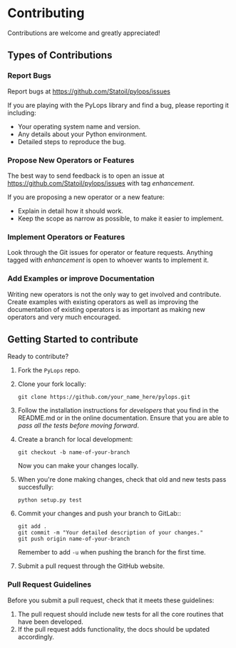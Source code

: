 # Contributing

Contributions are welcome and greatly appreciated!


## Types of Contributions

### Report Bugs

Report bugs at https://github.com/Statoil/pylops/issues

If you are playing with the PyLops library and find a bug, please
reporting it including:

* Your operating system name and version.
* Any details about your Python environment.
* Detailed steps to reproduce the bug.

### Propose New Operators or Features

The best way to send feedback is to open an issue at
https://github.com/Statoil/pylops/issues
with tag *enhancement*.

If you are proposing a new operator or a new feature:

* Explain in detail how it should work.
* Keep the scope as narrow as possible, to make it easier to implement.

### Implement Operators or Features
Look through the Git issues for operator or feature requests.
Anything tagged with *enhancement* is open to whoever wants to
implement it.

### Add Examples or improve Documentation
Writing new operators is not the only way to get involved and
contribute. Create examples with existing operators as well as
improving the documentation of existing operators is as important
as making new operators and very much encouraged.


## Getting Started to contribute

Ready to contribute?

1. Fork the `PyLops` repo.

2. Clone your fork locally:
    ```
    git clone https://github.com/your_name_here/pylops.git
    ```

3. Follow the installation instructions for *developers* that you find
in the README.md or in the online documentation.
Ensure that you are able to *pass all the tests before moving forward*.

4. Create a branch for local development:
    ```
    git checkout -b name-of-your-branch
    ```
    Now you can make your changes locally.

5. When you're done making changes, check that old and new tests pass
succesfully:
    ```
    python setup.py test
    ```

6. Commit your changes and push your branch to GitLab::
    ```
    git add .
    git commit -m "Your detailed description of your changes."
    git push origin name-of-your-branch
    ```
    Remember to add ``-u`` when pushing the branch for the first time.

7. Submit a pull request through the GitHub website.


### Pull Request Guidelines

Before you submit a pull request, check that it meets these guidelines:

1. The pull request should include new tests for all the core routines that have been developed.
2. If the pull request adds functionality, the docs should be updated accordingly.
